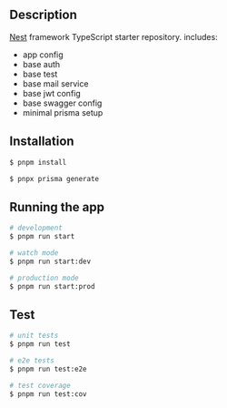 ## Description

[Nest](https://github.com/nestjs/nest) framework TypeScript starter repository. includes:

- app config
- base auth
- base test
- base mail service
- base jwt config
- base swagger config
- minimal prisma setup

## Installation

```bash
$ pnpm install
```

```bash
$ pnpx prisma generate
```

## Running the app

```bash
# development
$ pnpm run start

# watch mode
$ pnpm run start:dev

# production mode
$ pnpm run start:prod
```

## Test

```bash
# unit tests
$ pnpm run test

# e2e tests
$ pnpm run test:e2e

# test coverage
$ pnpm run test:cov
```
